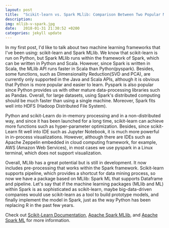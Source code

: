 ```yaml
---
layout: post
title:  "Scikit-learn vs. Spark MLlib: Comparison Between Two Popular Machine Learning Frameworks"
description: 
img: mllib-v-spark.jpg
date:   2018-01-31 21:30:52 +0200
categories: jekyll update
---
```

In my first post, I'd like to talk about two machine learning frameworks that I've been using: scikit-learn and Spark MLlib. We know that scikit-learn is run on Python, but Spark MLlib runs within the framework of Spark, which can be written in Python and Scala. However, since Spark is written in Scala, the MLlib API runs faster in Scala than Python(pyspark). Besides, some functions, such as Dimensionality Reduction(SVD and PCA), are currently only supported in the Java and Scala APIs, although it is obvious that Python is more popular and easier to learn. Pyspark is also popular since Python provides us with other mature data-processing libraries such as Pandas. Overall, for large datasets, using Spark's distributed computing should be much faster than using a single machine. Moreover, Spark fits well into HDFS (Hadoop Distributed File System). 

Python and scikit-Learn do in-memory processing and in a non-distributed way, and since it has been launched for a long time, scikit-learn can achieve more functions such as hyper-parameter optimization. Besides, since scikit-Learn fit well into IDE such as Jupyter Notebook, it is much more powerful in in-process visualizations. However, although there are IDEs such as Apache Zeppelin embedded in cloud computing framework, for example, AWS (Amazon Web Services), in most cases we use pyspark in a Linux terminal, which does not support visualization.

Overall, MLlib has a great potential but is still in development. It now includes pre-processing that works within the Spark framework. Scikit-learn supports pipeline, which provides a shortcut for data mining process, so now we have a package based on MLlib: Spark ML that supports Dataframe and pipeline. Let's say that if the machine learning packages (MLlib and ML) within Spark is as sophisticated as scikit-learn, maybe big-data-driven companies would use scikit-learn as a tool to build prototype models, and finally implement the model in Spark, just as the way Python has been replacing R in the past few years.

Check out [Scikit-Learn Documentation][scikit-learn], [Apache Spark MLlib][spark-mllib], and [Apache Spark ML][spark-ml] for more information. 

[scikit-learn]: http://scikit-learn.org/stable/
[spark-mllib]: http://spark.apache.org/mllib/
[spark-ml]: https://spark.apache.org/docs/1.2.2/ml-guide.html
